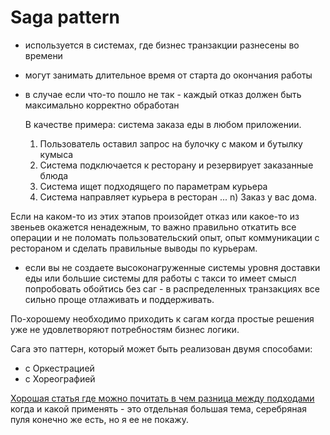 # Saga pattern

- используется в системах, где бизнес транзакции разнесены во времени
- могут занимать длительное время от старта до окончания работы
- в случае если что-то пошло не так - каждый отказ должен быть максимально корректно обработан

    В качестве примера: система заказа еды в любом приложении.
    1) Пользователь оставил запрос на булочку с маком и бутылку кумыса
    2) Система подключается к ресторану и резервирует заказанные блюда
    3) Система ищет подходящего по параметрам курьера
    4) Система направляет курьера в ресторан
    ...
    n) Заказ у вас дома. 

Если на каком-то из этих этапов произойдет отказ или какое-то из звеньев окажется ненадежным, то важно правильно откатить все операции и не поломать пользовательский опыт, опыт коммуникации с рестораном и сделать правильные выводы по курьерам.

- если вы не создаете высоконагруженные системы уровня доставки еды или большие системы для работы с такси то имеет смысл попробовать обойтись без саг - в распределенных транзакциях все сильно проще отлаживать и поддерживать.

По-хорошему необходимо приходить к сагам когда простые решения уже не удовлетворяют потребностям бизнес логики. 

Сага это паттерн, который может быть реализован двумя способами:
- с Оркестрацией
- с Хореографией

[Хорошая статья где можно почитать в чем разница между подходами](https://medium.com/swlh/microservices-architecture-what-is-saga-pattern-and-how-important-is-it-55f56cfedd6b)
когда и какой применять - это отдельная большая тема, серебряная пуля конечно же есть, но я ее не покажу.
